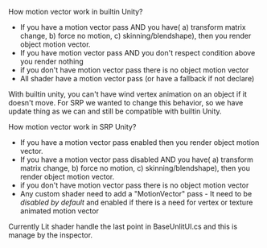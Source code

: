 How motion vector work in builtin Unity?
- If you have a motion vector pass AND you have( a) transform matrix change, b) force no motion, c) skinning/blendshape), then you render object motion vector.
- If you have motion vector pass AND you don't respect condition above you render nothing
- if you don't have motion vector pass there is no object motion vector
- All shader have a motion vector pass (or have a fallback if not declare)

With builtin unity, you can't have wind vertex animation on an object if it doesn't move.
For SRP we wanted to change this behavior, so we have update thing as we can and still be compatible with builtin Unity.

How motion vector work in SRP Unity?
- If you have a motion vector pass enabled then you render object motion vector.
- If you have a motion vector pass disabled AND you have( a) transform matrix change, b) force no motion, c) skinning/blendshape), then you render object motion vector.
- if you don't have motion vector pass there is no object motion vector
- Any custom shader need to add a "MotionVector" pass - It need to be *disabled by default* and enabled if there is a need for vertex or texture animated motion vector

Currently Lit shader handle the last point in BaseUnlitUI.cs and this is manage by the inspector.